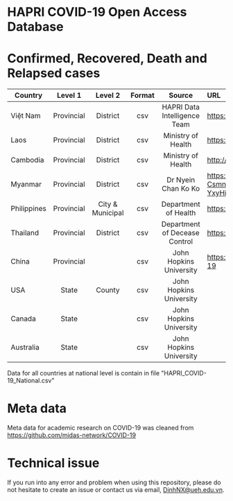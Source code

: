 # HAPRI COVID-19 Open Access Database

# Confirmed, Recovered, Death and Relapsed cases

| Country     |  Level 1   | Level 2  | Format |                  Source |URL|
| ---------   |:----------:|:--------:|:-------:|:-----------------------:|:---|
| Việt Nam    | Provincial | District |    csv |HAPRI Data Intelligence Team |https://www.hapri.ueh.edu.vn/|
| Laos        | Provincial | District |    csv |Ministry of Health |https://www.covid19.gov.la/|
| Cambodia    | Provincial | District |    csv |Ministry of Health |http://www.cdcmoh.gov.kh/|
|Myanmar | Provincial | District | csv| Dr Nyein Chan Ko Ko | https://docs.google.com/spreadsheets/d/1-Csmn_rXTQvnkJR8tnFkQEyKBnhq8fz-YxyHidhONiI/|
| Philippines | Provincial | City & Municipal |    csv | Department of Health | https://www.doh.gov.ph/2019-nCoV |
| Thailand    | Provincial | District |    csv | Department of Decease Control | https://covid19.th-stat.com/ |
| China       | Provincial |          |    csv | John Hopkins University |https://github.com/CSSEGISandData/COVID-19|
| USA         |   State    |  County  |    csv | John Hopkins University ||
| Canada      |   State    |          |    csv | John Hopkins University ||
| Australia   |   State    |          |    csv | John Hopkins University ||

Data for all countries at national level is contain in file "HAPRI_COVID-19_National.csv"

# Meta data

Meta data for academic research on COVID-19 was cleaned from https://github.com/midas-network/COVID-19

# Technical issue

If you run into any error and problem when using this repository, please do not hesitate to create an issue or contact us via email, <DinhNX@ueh.edu.vn>.
